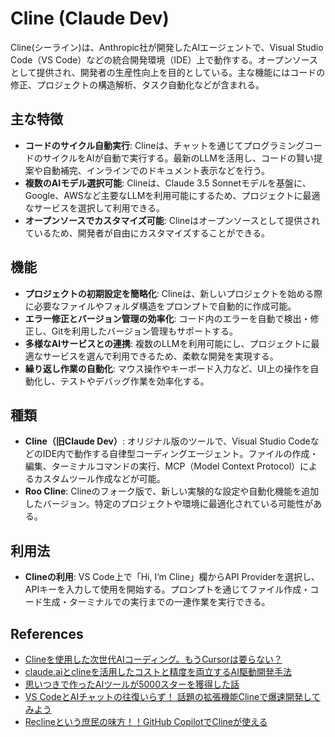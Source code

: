 # Cline (Claude Dev) 

Cline(シーライン)は、Anthropic社が開発したAIエージェントで、Visual Studio Code（VS Code）などの統合開発環境（IDE）上で動作する。オープンソースとして提供され、開発者の生産性向上を目的としている。主な機能にはコードの修正、プロジェクトの構造解析、タスク自動化などが含まれる。

## 主な特徴

- **コードのサイクル自動実行**: Clineは、チャットを通じてプログラミングコードのサイクルをAIが自動で実行する。最新のLLMを活用し、コードの賢い提案や自動補完、インラインでのドキュメント表示などを行う。
- **複数のAIモデル選択可能**: Clineは、Claude 3.5 Sonnetモデルを基盤に、Google、AWSなど主要なLLMを利用可能にするため、プロジェクトに最適なサービスを選択して利用できる。
- **オープンソースでカスタマイズ可能**: Clineはオープンソースとして提供されているため、開発者が自由にカスタマイズすることができる。

## 機能

- **プロジェクトの初期設定を簡略化**: Clineは、新しいプロジェクトを始める際に必要なファイルやフォルダ構造をプロンプトで自動的に作成可能。
- **エラー修正とバージョン管理の効率化**: コード内のエラーを自動で検出・修正し、Gitを利用したバージョン管理もサポートする。
- **多様なAIサービスとの連携**: 複数のLLMを利用可能にし、プロジェクトに最適なサービスを選んで利用できるため、柔軟な開発を実現する。
- **繰り返し作業の自動化**: マウス操作やキーボード入力など、UI上の操作を自動化し、テストやデバッグ作業を効率化する。

## 種類

- **Cline（旧Claude Dev）**: オリジナル版のツールで、Visual Studio CodeなどのIDE内で動作する自律型コーディングエージェント。ファイルの作成・編集、ターミナルコマンドの実行、MCP（Model Context Protocol）によるカスタムツール作成などが可能。
- **Roo Cline**: Clineのフォーク版で、新しい実験的な設定や自動化機能を追加したバージョン。特定のプロジェクトや環境に最適化されている可能性がある。

## 利用法

- **Clineの利用**: VS Code上で「Hi, I’m Cline」欄からAPI Providerを選択し、APIキーを入力して使用を開始する。プロンプトを通じてファイル作成・コード生成・ターミナルでの実行までの一連作業を実行できる。

## References

- [Clineを使用した次世代AIコーディング。もうCursorは要らない？](https://qiita.com/noshut/items/0c1de89c766106b204a8)
- [claude.aiとclineを活用したコストと精度を両立するAI駆動開発手法](https://zenn.dev/sunwood_ai_labs/articles/ai-driven-development-cost-accuracy)
- [思いつきで作ったAIツールが5000スターを獲得した話](https://zenn.dev/yamadashy/articles/ai-tool-repomix-5000-star)
- [VS CodeとAIチャットの往復いらず！ 話題の拡張機能Clineで爆速開発してみよう](https://qiita.com/minorun365/items/b2990a7228e8cc4ed025)
- [Reclineという庶民の味方！！GitHub CopilotでClineが使える](https://sitochablog.pages.dev/posts/recline/)

